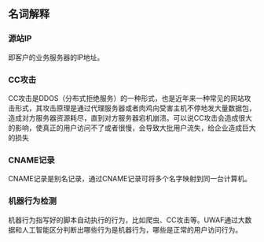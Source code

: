 

## 名词解释

### 源站IP

即客户的业务服务器的IP地址。

### CC攻击

CC攻击是DDOS（分布式拒绝服务）的一种形式，也是近年来一种常见的网站攻击形式，其攻击原理是通过代理服务器或者肉鸡向受害主机不停地发大量数据包，造成对方服务器资源耗尽，直到对方服务器宕机崩溃。可以说CC攻击会造成很大的影响，使真正的用户访问不了或者很慢，会导致大批用户流失，给企业造成巨大的损失

### CNAME记录

CNAME记录是别名记录，通过CNAME记录可将多个名字映射到同一台计算机。

### 机器行为检测

机器行为指写好的脚本自动执行的行为，比如爬虫、CC攻击等。UWAF通过大数据和人工智能区分判断出哪些行为是机器行为，哪些是正常的用户访问行为。
